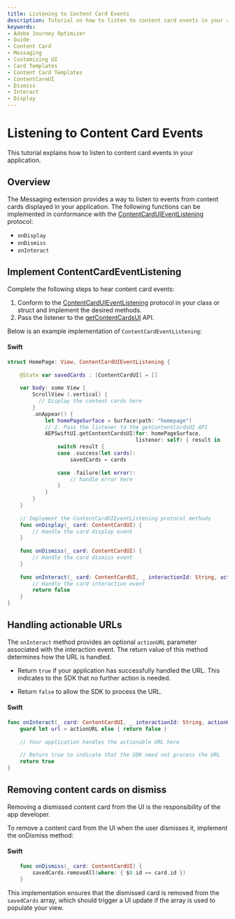 ```yaml
---
title: Listening to Content Card Events
description: Tutorial on how to listen to content card events in your application.
keywords:
- Adobe Journey Optimizer
- Guide
- Content Card
- Messaging
- Customizing UI
- Card Templates
- Content Card Templates
- ContentCareUI
- Dismiss
- Interact
- Display
---
```


# Listening to Content Card Events

This tutorial explains how to listen to content card events in your application.

## Overview

The Messaging extension provides a way to listen to events from content cards displayed in your application. The following functions can be implemented in conformance with the [ContentCardUIEventListening](../public-classes/contentcarduieventlistening.md) protocol:

- `onDisplay`
- `onDismiss`
- `onInteract`

## Implement ContentCardEventListening

Complete the following steps to hear content card events:

1. Conform to the [ContentCardUIEventListening](../public-classes/contentcarduieventlistening.md) protocol in your class or struct and implement the desired methods.
1. Pass the listener to the [getContentCardsUI](../api-usage.md#getcontentcardsui) API.

Below is an example implementation of `ContentCardEventListening`:

<CodeBlock slots="heading, code" repeat="1" languages="Swift" />

#### Swift

```swift
struct HomePage: View, ContentCardUIEventListening {
    
    @State var savedCards : [ContentCardUI] = []
    
    var body: some View {
        ScrollView (.vertical) {
          // Display the content cards here
        }
        .onAppear() {
            let homePageSurface = Surface(path: "homepage")
            // 2. Pass the listener to the getContentCardsUI API
            AEPSwiftUI.getContentCardsUI(for: homePageSurface,
                                         listener: self) { result in
                switch result {
                case .success(let cards):
                    savedCards = cards
                    
                case .failure(let error):
                    // handle error here                    
                }
            }
        }
    }
    
    // Implement the ContentCardUIEventListening protocol methods
    func onDisplay(_ card: ContentCardUI) {
        // Handle the card display event
    }
    
    func onDismiss(_ card: ContentCardUI) {
        // Handle the card dismiss event
    }
    
    func onInteract(_ card: ContentCardUI, _ interactionId: String, actionURL: URL?) -> Bool {
        // Handle the card interaction event
        return false
    }
}
```

## Handling actionable URLs

The `onInteract` method provides an optional `actionURL` parameter associated with the interaction event. The return value of this method determines how the URL is handled.

- Return `true` if your application has successfully handled the URL. This indicates to the SDK that no further action is needed.

- Return `false` to allow the SDK to process the URL.

<CodeBlock slots="heading, code" repeat="1" languages="Swift" />

#### Swift

```swift
func onInteract(_ card: ContentCardUI, _ interactionId: String, actionURL: URL?) -> Bool {
    guard let url = actionURL else { return false }
    
    // Your application handles the actionable URL here
    
    // Return true to indicate that the SDK need not process the URL
    return true
}
```

## Removing content cards on dismiss

<InlineAlert variant="info" slots="text"/>

Removing a dismissed content card from the UI is the responsibility of the app developer.

To remove a content card from the UI when the user dismisses it, implement the onDismiss method:

<CodeBlock slots="heading, code" repeat="1" languages="Swift" />

#### Swift

```swift
    func onDismiss(_ card: ContentCardUI) {
        savedCards.removeAll(where: { $0.id == card.id })
    }
```

This implementation ensures that the dismissed card is removed from the `savedCards` array, which should trigger a UI update if the array is used to populate your view.

